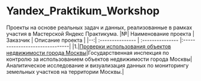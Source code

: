 # Yandex_Praktikum_Workshop
Проекты на основе реальных задач и данных, реализованные в рамках участия в Мастерской Яндекс Практикума.
|№| Наименование проекта | Заказчик | Описание проекта |
|--:| :--------------- | :--------------- |:-------------------------------|
|1.|[Проверки использования объектов недвижимости города Москвы]()|Государственная инспекция по контролю за использованием объектов недвижимости города Москвы|Аналитическое исследование и визуализация данных по мониторингу земельных участков на территории Москвы.|